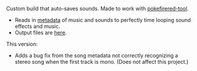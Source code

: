 Custom build that auto-saves sounds. Made to work with [pokefirered-tool](https://github.com/ComplexRobot/pokefirered-tool/tree/audio-tool).

* Reads in [metadata](https://github.com/ComplexRobot/pokegbasoundmetaparser) of music and sounds to perfectly time looping sound effects and music.
* Output files are [here](https://github.com/ComplexRobot/pokefirered-sound-rip).

This version:
* Adds a bug fix from the song metadata not correctly recognizing a stereo song when the first track is mono. (Does not affect this project.)